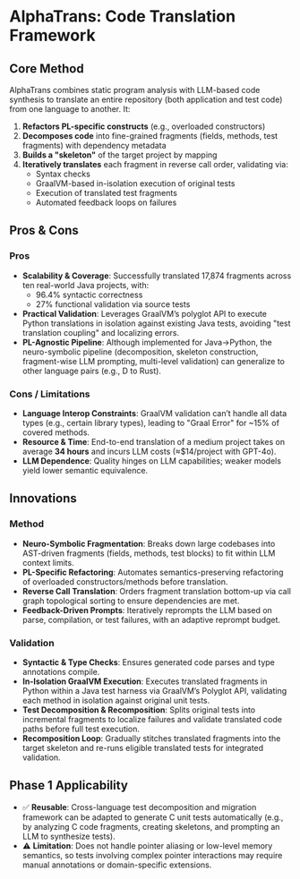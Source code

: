 # AlphaTrans: Code Translation Framework

## Core Method
AlphaTrans combines static program analysis with LLM-based code synthesis to translate an entire repository (both application and test code) from one language to another. It:
1. **Refactors PL-specific constructs** (e.g., overloaded constructors)
2. **Decomposes code** into fine-grained fragments (fields, methods, test fragments) with dependency metadata
3. **Builds a "skeleton"** of the target project by mapping
4. **Iteratively translates** each fragment in reverse call order, validating via:
   - Syntax checks
   - GraalVM-based in-isolation execution of original tests
   - Execution of translated test fragments
   - Automated feedback loops on failures

## Pros & Cons

### Pros
- **Scalability & Coverage**: Successfully translated 17,874 fragments across ten real-world Java projects, with:
  - 96.4% syntactic correctness
  - 27% functional validation via source tests
- **Practical Validation**: Leverages GraalVM’s polyglot API to execute Python translations in isolation against existing Java tests, avoiding "test translation coupling" and localizing errors.
- **PL-Agnostic Pipeline**: Although implemented for Java→Python, the neuro-symbolic pipeline (decomposition, skeleton construction, fragment-wise LLM prompting, multi-level validation) can generalize to other language pairs (e.g., D to Rust).

### Cons / Limitations
- **Language Interop Constraints**: GraalVM validation can’t handle all data types (e.g., certain library types), leading to "Graal Error" for ~15% of covered methods.
- **Resource & Time**: End-to-end translation of a medium project takes on average **34 hours** and incurs LLM costs (≈$14/project with GPT-4o).
- **LLM Dependence**: Quality hinges on LLM capabilities; weaker models yield lower semantic equivalence.

## Innovations

### Method
- **Neuro-Symbolic Fragmentation**: Breaks down large codebases into AST-driven fragments (fields, methods, test blocks) to fit within LLM context limits.
- **PL-Specific Refactoring**: Automates semantics-preserving refactoring of overloaded constructors/methods before translation.
- **Reverse Call Translation**: Orders fragment translation bottom-up via call graph topological sorting to ensure dependencies are met.
- **Feedback-Driven Prompts**: Iteratively reprompts the LLM based on parse, compilation, or test failures, with an adaptive reprompt budget.

### Validation
- **Syntactic & Type Checks**: Ensures generated code parses and type annotations compile.
- **In-Isolation GraalVM Execution**: Executes translated fragments in Python within a Java test harness via GraalVM’s Polyglot API, validating each method in isolation against original unit tests.
- **Test Decomposition & Recomposition**: Splits original tests into incremental fragments to localize failures and validate translated code paths before full test execution.
- **Recomposition Loop**: Gradually stitches translated fragments into the target skeleton and re-runs eligible translated tests for integrated validation.

## Phase 1 Applicability
- ✅ **Reusable**: Cross-language test decomposition and migration framework can be adapted to generate C unit tests automatically (e.g., by analyzing C code fragments, creating skeletons, and prompting an LLM to synthesize tests).
- ⚠️ **Limitation**: Does not handle pointer aliasing or low-level memory semantics, so tests involving complex pointer interactions may require manual annotations or domain-specific extensions.